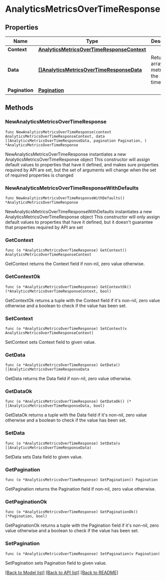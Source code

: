 # AnalyticsMetricsOverTimeResponse

## Properties

Name | Type | Description | Notes
------------ | ------------- | ------------- | -------------
**Context** | [**AnalyticsMetricsOverTimeResponseContext**](AnalyticsMetricsOverTimeResponseContext.md) |  | 
**Data** | [**[]AnalyticsMetricsOverTimeResponseData**](AnalyticsMetricsOverTimeResponseData.md) | Returns an array of metrics and the timestamps. | 
**Pagination** | [**Pagination**](Pagination.md) |  | 

## Methods

### NewAnalyticsMetricsOverTimeResponse

`func NewAnalyticsMetricsOverTimeResponse(context AnalyticsMetricsOverTimeResponseContext, data []AnalyticsMetricsOverTimeResponseData, pagination Pagination, ) *AnalyticsMetricsOverTimeResponse`

NewAnalyticsMetricsOverTimeResponse instantiates a new AnalyticsMetricsOverTimeResponse object
This constructor will assign default values to properties that have it defined,
and makes sure properties required by API are set, but the set of arguments
will change when the set of required properties is changed

### NewAnalyticsMetricsOverTimeResponseWithDefaults

`func NewAnalyticsMetricsOverTimeResponseWithDefaults() *AnalyticsMetricsOverTimeResponse`

NewAnalyticsMetricsOverTimeResponseWithDefaults instantiates a new AnalyticsMetricsOverTimeResponse object
This constructor will only assign default values to properties that have it defined,
but it doesn't guarantee that properties required by API are set

### GetContext

`func (o *AnalyticsMetricsOverTimeResponse) GetContext() AnalyticsMetricsOverTimeResponseContext`

GetContext returns the Context field if non-nil, zero value otherwise.

### GetContextOk

`func (o *AnalyticsMetricsOverTimeResponse) GetContextOk() (*AnalyticsMetricsOverTimeResponseContext, bool)`

GetContextOk returns a tuple with the Context field if it's non-nil, zero value otherwise
and a boolean to check if the value has been set.

### SetContext

`func (o *AnalyticsMetricsOverTimeResponse) SetContext(v AnalyticsMetricsOverTimeResponseContext)`

SetContext sets Context field to given value.


### GetData

`func (o *AnalyticsMetricsOverTimeResponse) GetData() []AnalyticsMetricsOverTimeResponseData`

GetData returns the Data field if non-nil, zero value otherwise.

### GetDataOk

`func (o *AnalyticsMetricsOverTimeResponse) GetDataOk() (*[]AnalyticsMetricsOverTimeResponseData, bool)`

GetDataOk returns a tuple with the Data field if it's non-nil, zero value otherwise
and a boolean to check if the value has been set.

### SetData

`func (o *AnalyticsMetricsOverTimeResponse) SetData(v []AnalyticsMetricsOverTimeResponseData)`

SetData sets Data field to given value.


### GetPagination

`func (o *AnalyticsMetricsOverTimeResponse) GetPagination() Pagination`

GetPagination returns the Pagination field if non-nil, zero value otherwise.

### GetPaginationOk

`func (o *AnalyticsMetricsOverTimeResponse) GetPaginationOk() (*Pagination, bool)`

GetPaginationOk returns a tuple with the Pagination field if it's non-nil, zero value otherwise
and a boolean to check if the value has been set.

### SetPagination

`func (o *AnalyticsMetricsOverTimeResponse) SetPagination(v Pagination)`

SetPagination sets Pagination field to given value.



[[Back to Model list]](../README.md#documentation-for-models) [[Back to API list]](../README.md#documentation-for-api-endpoints) [[Back to README]](../README.md)


